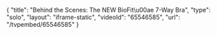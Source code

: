 {
    "title": "Behind the Scenes: The NEW BioFit\u00ae 7-Way Bra",
    "type": "solo",
    "layout": "iframe-static",
    "videoId": "65546585",
    "url": "\/tvpembed\/65546585"
}